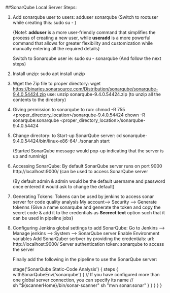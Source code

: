 ##SonarQube Local Server Steps:

1. Add sonarqube user to users:
   adduser sonarqube (Switch to rootuser while creating this: sudo su - )
   
   {Note!: **adduser** is a more user-friendly command that simplifies the process of creating a new user, while **useradd** is a more powerful command that allows for       greater flexibility and customization while manually entering all the required details}
   
   Switch to Sonarqube user ie: sudo su - sonarqube (And follow the next steps)
   
2. Install unzip:
   sudo apt install unzip

3. Wget the Zip file to proper directory:
   wget https://binaries.sonarsource.com/Distribution/sonarqube/sonarqube-9.4.0.54424.zip
   use: unzip sonarqube-9.4.0.54424.zip (to unzip all the contents to the directory)
   
4. Giving permission to sonarqube to run:
   chmod -R 755 <proper_directory_location>/sonarqube-9.4.0.54424
   chown -R sonarqube:sonarqube <proper_directory_location>/sonarqube-9.4.0.54424
   
5. Change directory: to Start-up SonarQube server:
   cd sonarqube-9.4.0.54424/bin/linux-x86-64/
   ./sonar.sh start
   
   (Started SonarQube message would pop-up indicating that the server is up and runninig)
   
6. Accessing SonarQube: 
   By default SonarQube server runs on port 9000
   http://localhost:9000/ (can be used to access SonarQube server 
   
   (By default admin & admin would be the default username and password once entered it would ask to change the default)

7. Generating Tokens:
   Tokens can be used by jenkins to access sonar server for code quality analysis 
   My account--> Security --> Generate tokenns
   {Give a name sonarqube and generate the token and copy the secret code & add it to the credentials as **Secrect text** option such that it can be used in pipeline jobs}

8. Configuring Jenkins global settings to add SonarQube:
   Go to Jenkins --> Manage jenkins --> System --> SonarQube server
   Enable Environment variables
   Add SonarQuber serbver by providing the credentials:
   url:  http://localhost:9000/
   Server authentication token: sonarqube to access the server
   
   Finally add the following in the pipeline to use the SonarQube server:
   
   stage('SonarQube Static-Code Analysis') {
            steps {
                withSonarQubeEnv('sonarqube') { 
        // If you have configured more than one global server connection, you can specify its name //      
        sh "${scannerHome}/bin/sonar-scanner"
        sh "mvn sonar:sonar"
            }
         }
      }
   }
}
   
